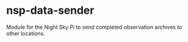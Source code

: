 # nsp-data-sender
Module for the Night Sky Pi to send completed observation archives to other locations.
